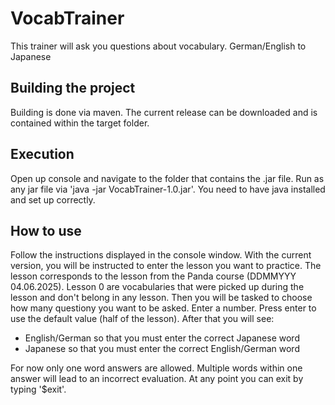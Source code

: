 # VocabTrainer
This trainer will ask you questions about vocabulary. German/English to Japanese
## Building the project
Building is done via maven. The current release can be downloaded and is contained within the target folder.
## Execution
Open up console and navigate to the folder that contains the .jar file.
Run as any jar file via 'java -jar VocabTrainer-1.0.jar'. You need to have java installed and set up correctly.
## How to use
Follow the instructions displayed in the console window.
With the current version, you will be instructed to enter the lesson you want to practice. The lesson corresponds to the lesson from the Panda course (DDMMYYY 04.06.2025).
Lesson 0 are vocabularies that were picked up during the lesson and don't belong in any lesson.
Then you will be tasked to choose how many questiony you want to be asked. Enter a number. Press enter to use the default value (half of the lesson).
After that you will see:
- English/German so that you must enter the correct Japanese word
- Japanese so that you must enter the correct English/German word

For now only one word answers are allowed. Multiple words within one answer will lead to an incorrect evaluation.
At any point you can exit by typing '$exit'.

